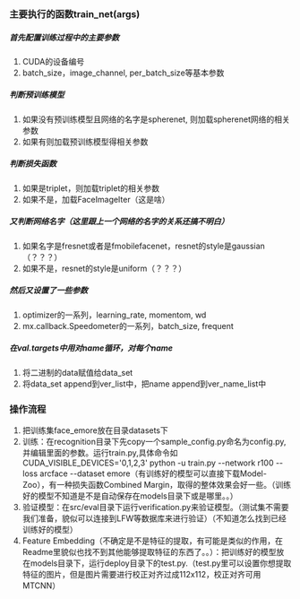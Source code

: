 ### 主要执行的函数train_net(args)

##### 首先配置训练过程中的主要参数

1. CUDA的设备编号
2. batch_size，image_channel, per_batch_size等基本参数

##### 判断预训练模型

1. 如果没有预训练模型且网络的名字是spherenet, 则加载spherenet网络的相关参数
2. 如果有则加载预训练模型得相关参数

##### 判断损失函数

1. 如果是triplet，则加载triplet的相关参数
2. 如果不是，加载FaceImageIter（这是啥）

##### 又判断网络名字（这里跟上一个网络的名字的关系还搞不明白）

1. 如果名字是fresnet或者是fmobilefacenet，resnet的style是gaussian（？？？）
2. 如果不是，resnet的style是uniform（？？？）

##### 然后又设置了一些参数

1. optimizer的一系列，learning_rate, momentom, wd
2. mx.callback.Speedometer的一系列，batch_size, frequent

##### 在val.targets中用对name循环，对每个name

1. 将二进制的data赋值给data_set
2. 将data_set append到ver_list中，把name append到ver_name_list中


### 操作流程

1. 把训练集face_emore放在目录datasets下
2. 训练：在recognition目录下先copy一个sample_config.py命名为config.py,并编辑里面的参数。运行train.py,具体命令如CUDA_VISIBLE_DEVICES='0,1,2,3' python -u train.py --network r100 --loss arcface --dataset emore（有训练好的模型可以直接下载Model-Zoo），有一种损失函数Combined Margin，取得的整体效果会好一些。（训练好的模型不知道是不是自动保存在models目录下或是哪里。。）
3. 验证模型：在src/eval目录下运行verification.py来验证模型。（测试集不需要我们准备，貌似可以连接到LFW等数据库来进行验证）（不知道怎么找到已经训练好的模型）
4. Feature Embedding（不确定是不是特征的提取，有可能是类似的作用，在Readme里貌似也找不到其他能够提取特征的东西了。。）：把训练好的模型放在models目录下，运行deploy目录下的test.py.（test.py里可以设置你想提取特征的图片，但是图片需要进行校正对齐过成112x112，校正对齐可用MTCNN）
